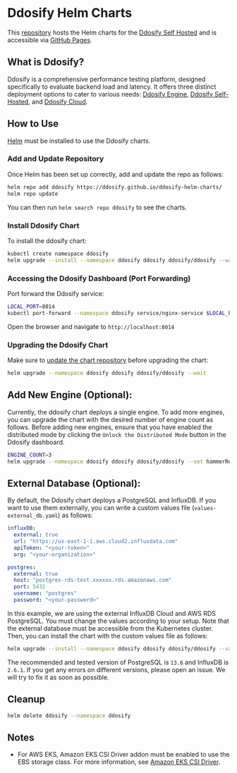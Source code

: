 # Ddosify Helm Charts

This [repository](https://github.com/ddosify/ddosify-helm-charts) hosts the Helm charts for the [Ddosify Self Hosted](https://github.com/ddosify/ddosify/tree/master/selfhosted) and is accessible via [GitHub Pages](https://ddosify.github.io/ddosify-helm-charts/).

## What is Ddosify?
Ddosify is a comprehensive performance testing platform, designed specifically to evaluate backend load and latency. It offers three distinct deployment options to cater to various needs: [Ddosify Engine](https://github.com/ddosify/ddosify/blob/master/engine_docs/README.md), [Ddosify Self-Hosted](https://github.com/ddosify/ddosify/tree/master/selfhosted), and [Ddosify Cloud](https://app.ddosify.com).


## How to Use

[Helm](https://helm.sh/docs/intro/install/) must be installed to use the Ddosify charts.

### Add and Update Repository

Once Helm has been set up correctly, add and update the repo as follows:

```bash
helm repo add ddosify https://ddosify.github.io/ddosify-helm-charts/
helm repo update
```

You can then run `helm search repo ddosify` to see the charts.

### Install Ddosify Chart

To install the ddosify chart:

```bash
kubectl create namespace ddosify
helm upgrade --install --namespace ddosify ddosify ddosify/ddosify --wait
```

### Accessing the Ddosify Dashboard (Port Forwarding)

Port forward the Ddosify service:

```bash
LOCAL_PORT=8014
kubectl port-forward --namespace ddosify service/nginx-service $LOCAL_PORT:80
```

Open the browser and navigate to `http://localhost:8014`

### Upgrading the Ddosify Chart

Make sure to [update the chart repository](#add-and-update-repository) before upgrading the chart:

```bash
helm upgrade --namespace ddosify ddosify ddosify/ddosify --wait
```

## Add New Engine (Optional):

Currently, the ddosify chart deploys a single engine. To add more engines, you can upgrade the chart with the desired number of engine count as follows. Before adding new engines, ensure that you have enabled the distributed mode by clicking the `Unlock the Distributed Mode` button in the Ddosify dashboard.

```bash
ENGINE_COUNT=3
helm upgrade --namespace ddosify ddosify ddosify/ddosify --set hammerReplicas=$ENGINE_COUNT --wait
```

## External Database (Optional):

By default, the Ddosify chart deploys a PostgreSQL and InfluxDB. If you want to use them externally, you can write a custom values file (`values-external_db.yaml`) as follows:

```yaml
influxDB:
  external: true
  url: "https://us-east-1-1.aws.cloud2.influxdata.com"
  apiToken: "<your-token>"
  org: "<your-organization>"

postgres:
  external: true
  host: "postgres-rds-test.xxxxxx.rds.amazonaws.com"
  port: 5432
  username: "postgres"
  password: "<your-password>"
```

In this example, we are using the external InfluxDB Cloud and AWS RDS PostgreSQL. You must change the values according to your setup. Note that the external database must be accessible from the Kubernetes cluster. Then, you can install the chart with the custom values file as follows:

```bash
helm upgrade --install --namespace ddosify ddosify ddosify/ddosify --values values-external_db.yaml --wait
```

The recommended and tested version of PostgreSQL is `13.6` and InfluxDB is `2.6.1`. If you get any errors on different versions, please open an issue. We will try to fix it as soon as possible.

## Cleanup

```bash
helm delete ddosify --namespace ddosify
```

## Notes

- For AWS EKS, Amazon EKS CSI Driver addon must be enabled to use the EBS storage class. For more information, see [Amazon EKS CSI Driver](https://docs.aws.amazon.com/eks/latest/userguide/ebs-csi.html).

